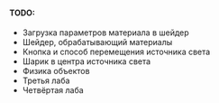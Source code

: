 #### TODO:
- Загрузка параметров материала в шейдер
- Шейдер, обрабатывающий материалы
- Кнопка и способ перемещения источника света
- Шарик в центра источника света
- Физика объектов
- Третья лаба
- Четвёртая лаба
